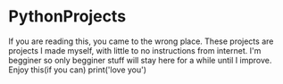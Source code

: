 # PythonProjects
If you are reading this, you came to the wrong place.
These projects are projects I made myself, with little to no instructions from internet.
I'm begginer so only begginer stuff will stay here for a while until I improve.
Enjoy this(if you can)
print('love you')
